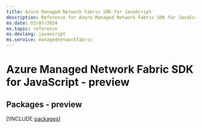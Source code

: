 ```yaml
---
title: Azure Managed Network Fabric SDK for JavaScript
description: Reference for Azure Managed Network Fabric SDK for JavaScript
ms.date: 03/07/2024
ms.topic: reference
ms.devlang: javascript
ms.service: managednetworkfabric
---
```

# Azure Managed Network Fabric SDK for JavaScript - preview
## Packages - preview
[!INCLUDE [packages](managed-network-fabric-index.md)]